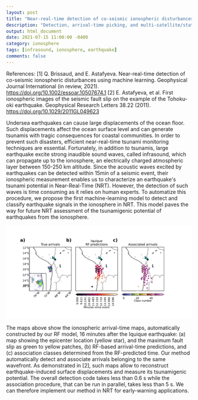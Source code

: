 ```yaml
---
layout: post
title: "Near-real-time detection of co-seismic ionospheric disturbances using machine learning"
description: "Detection, arrival-time picking, and multi-satellite/station association of co-seismic ionospheric perturbations."
output: html_document
date: 2021-07-15 11:00:00 -0400
category: ionosphere
tags: [infrasound, ionosphere, earthquake]
comments: false
---
```


References:
[1] Q. Brissaud, and E. Astafyeva. Near-real-time detection of co-seismic ionospheric disturbances using machine learning. Geophysical Journal International (in review, 2021).
<https://doi.org/10.1002/essoar.10507674.1>
[2] E. Astafyeva, et al. First ionospheric images of the seismic fault slip on the example of the Tohoku-oki earthquake. Geophysical Research Letters 38.22 (2011).
<https://doi.org/10.1029/2011GL049623>


Undersea earthquakes can cause large displacements of the ocean floor. Such displacements affect the ocean surface level and can generate  tsunamis with tragic consequences for coastal communities. In order to prevent such disasters, efficient near-real-time tsunami monitoring techniques are essential. Fortunately, in addition to tsunamis, large earthquake excite strong inaudible sound waves, called infrasound, which can propagate up to the ionosphere, an electrically charged atmospheric layer between 150-250 km altitude. Since the acoustic waves excited by earthquakes can be detected within 15min of a seismic event, their ionospheric measurement enables us to characterize an earthquake's tsunami potential in Near-Real-Time (NRT). However, the detection of such waves is time consuming as it relies on human experts. To automatize this procedure, we propose the first machine-learning model to detect and classify earthquake signals in the ionosphere in NRT. This model paves the way for future NRT assessment of the tsunamigenic potential of earthquakes from the ionosphere.

![Ionospheric arrival-time maps automatically constructed by our RF model](/images/iono_map_event_Iquique_30s.png)

 The maps above show the ionospheric arrival-time maps, automatically constructed by our RF model, 16 minutes after the Iquique earthquake: (a) map showing the epicenter location (yellow star), and the maximum fault slip as green to yellow patches, (b) RF-based arrival-time predictions, and (c) association classes determined from the RF-predicted time. Our method automatically detect and associate arrivals belonging to the same wavefront. As demonstrated in [2], such maps allow to reconstruct earthquake-induced surface displacements and measure its tsunamigenic potential. The overall detection code takes less than 0.6 s while the association procedure, that can be run in parallel, takes less than 5 s. We can therefore implement our method in NRT for early-warning applications.
